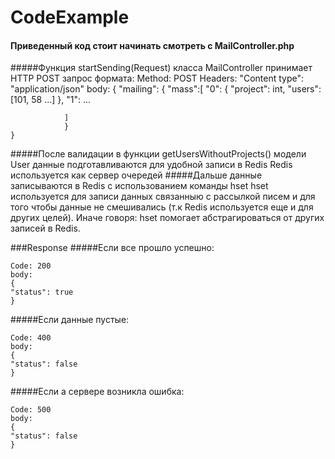 # CodeExample
#### Приведенный код стоит начинать смотреть с MailController.php
#####Функция startSending(Request) класса MailController принимает HTTP POST запрос формата:
    Method: POST
    Headers: "Content type": "application/json"
    body:
    {
    "mailing": {
                "mass":[
                    "0": {
                        "project": int,
                        "users": [101, 58 ...]
                    },
                    "1": ...
                
                ]
                }
    } 

#####После валидации в функции getUsersWithoutProjects() модели User данные подготавливаются для удобной записи в Redis
    Redis используется как сервер очередей
#####Дальше данные записываются в Redis с использованием команды hset
    hset используется для записи данных связанныю с рассылкой писем и для того чтобы 
    данные не смешивались (т.к Redis используется еще и для других целей). Иначе говоря:
    hset помогает абстрагироваться от других записей в Redis.

###Response
#####Если все прошло успешно:
    
    Code: 200
    body:
    {
    "status": true
    }
#####Если данные пустые:
    
    Code: 400
    body:
    {
    "status": false
    }
#####Если а сервере возникла ошибка:
    
    Code: 500
    body:
    {
    "status": false
    }
 
